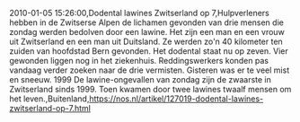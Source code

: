 2010-01-05 15:26:00,Dodental lawines Zwitserland op 7,Hulpverleners hebben in de Zwitserse Alpen de lichamen gevonden van drie mensen die zondag werden bedolven door een lawine. Het zijn een man en een vrouw uit Zwitserland en een man uit Duitsland. Ze werden zo'n 40 kilometer ten zuiden van hoofdstad Bern gevonden. Het dodental staat nu op zeven. Vier gewonden liggen nog in het ziekenhuis. Reddingswerkers konden pas vandaag verder zoeken naar de drie vermisten. Gisteren was er te veel mist en sneeuw. 1999 De lawine-ongevallen van zondag zijn de zwaarste in Zwitserland sinds 1999. Toen kwamen door twee lawines twaalf mensen om het leven.,Buitenland,https://nos.nl/artikel/127019-dodental-lawines-zwitserland-op-7.html
